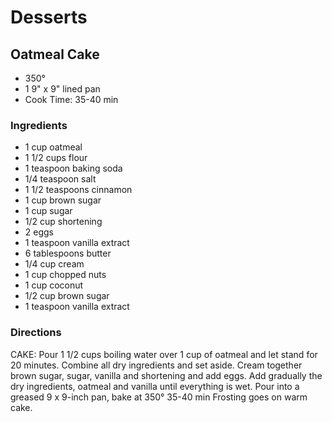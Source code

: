 # Desserts

## Oatmeal Cake

* 350°
* 1 9" x 9" lined pan
* Cook Time: 35-40 min

### Ingredients

* 1 cup oatmeal
* 1 1/2 cups flour
* 1 teaspoon baking soda
* 1/4 teaspoon salt
* 1 1/2 teaspoons cinnamon
* 1 cup brown sugar
* 1 cup sugar
* 1/2 cup shortening
* 2 eggs
* 1 teaspoon vanilla extract
* 6 tablespoons butter
* 1/4 cup cream
* 1 cup chopped nuts
* 1 cup coconut
* 1/2 cup brown sugar
* 1 teaspoon vanilla extract

### Directions

CAKE: Pour 1 1/2 cups boiling water over 1 cup of oatmeal and let stand for 20 minutes. Combine all dry ingredients and set aside. Cream together brown sugar, sugar, vanilla and shortening and add eggs. Add gradually the dry ingredients, oatmeal and vanilla until everything is wet. Pour into a greased 9 x 9-inch pan, bake at 350° 35-40 min Frosting goes on warm cake.
